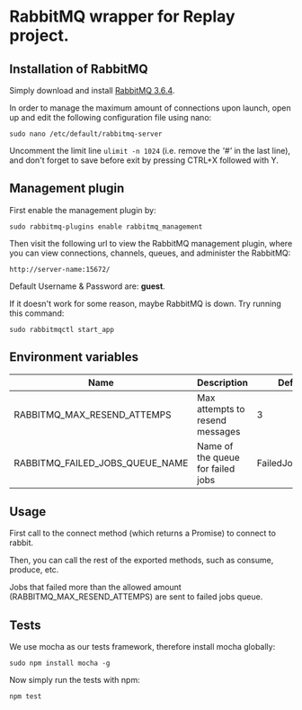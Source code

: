 # RabbitMQ wrapper for Replay project.

## Installation of RabbitMQ

Simply download and install [RabbitMQ 3.6.4](http://www.rabbitmq.com/releases/rabbitmq-server/v3.6.4/rabbitmq-server_3.6.4-1_all.deb).


In order to manage the maximum amount of connections upon launch,
open up and edit the following configuration file using nano:
```
sudo nano /etc/default/rabbitmq-server
```
Uncomment the limit line `ulimit -n 1024` (i.e. remove the _'#'_ in the last line),
and don't forget to save before exit by pressing CTRL+X followed with Y.


## Management plugin

First enable the management plugin by:
```
sudo rabbitmq-plugins enable rabbitmq_management
```

Then visit the following url to view the RabbitMQ management plugin,
where you can view connections, channels, queues, and administer the RabbitMQ:
```
http://server-name:15672/
```

Default Username & Password are: **guest**.


If it doesn't work for some reason, maybe RabbitMQ is down.
Try running this command:
```
sudo rabbitmqctl start_app
```

## Environment variables

| Name                             | Description                         | Default         |
|----------------------------------|-------------------------------------|-----------------|
| RABBITMQ_MAX_RESEND_ATTEMPS      | Max attempts to resend messages     | 3               |
| RABBITMQ_FAILED_JOBS_QUEUE_NAME  | Name of the queue for failed jobs   | FailedJobsQueue |

## Usage

First call to the connect method (which returns a Promise) to connect to rabbit.

Then, you can call the rest of the exported methods, such as consume, produce, etc.

Jobs that failed more than the allowed amount (RABBITMQ_MAX_RESEND_ATTEMPS) are sent to failed jobs queue.

## Tests

We use mocha as our tests framework, therefore install mocha globally:
```
sudo npm install mocha -g
```

Now simply run the tests with npm:
```
npm test
```